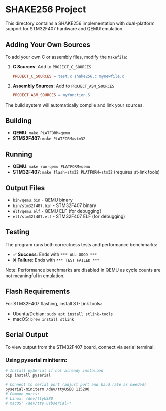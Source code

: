 # SHAKE256 Project

This directory contains a SHAKE256 implementation with dual-platform support for STM32F407 hardware and QEMU emulation.

## Adding Your Own Sources

To add your own C or assembly files, modify the `Makefile`:

1. **C Sources**: Add to `PROJECT_C_SOURCES`
   ```makefile
   PROJECT_C_SOURCES = test.c shake256.c mynewfile.c
   ```

2. **Assembly Sources**: Add to `PROJECT_ASM_SOURCES` 
   ```makefile
   PROJECT_ASM_SOURCES = myfunction.S
   ```

The build system will automatically compile and link your sources.

## Building

- **QEMU**: `make PLATFORM=qemu`
- **STM32F407**: `make PLATFORM=stm32`

## Running

- **QEMU**: `make run-qemu PLATFORM=qemu`
- **STM32F407**: `make flash-stm32 PLATFORM=stm32` (requires st-link tools)

## Output Files

- `bin/qemu.bin` - QEMU binary
- `bin/stm32f407.bin` - STM32F407 binary  
- `elf/qemu.elf` - QEMU ELF (for debugging)
- `elf/stm32f407.elf` - STM32F407 ELF (for debugging)

## Testing

The program runs both correctness tests and performance benchmarks:
- ✅ **Success**: Ends with `*** ALL GOOD ***`
- ❌ **Failure**: Ends with `*** TEST FAILED ***`

Note: Performance benchmarks are disabled in QEMU as cycle counts are not meaningful in emulation.

## Flash Requirements

For STM32F407 flashing, install ST-Link tools:
- Ubuntu/Debian: `sudo apt install stlink-tools`
- macOS: `brew install stlink`

## Serial Output

To view output from the STM32F407 board, connect via serial terminal:

### Using pyserial miniterm:
```bash
# Install pySerial if not already installed
pip install pyserial

# Connect to serial port (adjust port and baud rate as needed)
pyserial-miniterm /dev/ttyUSB0 115200
# Common ports:
# Linux: /dev/ttyUSB0
# macOS: /dev/tty.usbserial-*
```